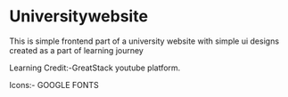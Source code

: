 # Universitywebsite
This is  simple frontend part of a university website with simple ui designs created as a part of learning journey 

Learning Credit:-GreatStack youtube platform.

Icons:- GOOGLE FONTS
